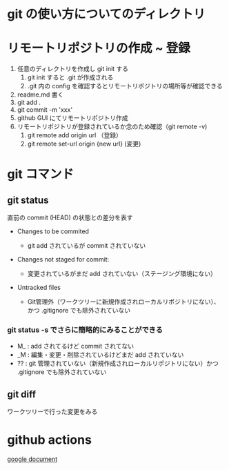 # git の使い方についてのディレクトリ

# リモートリポジトリの作成 ~ 登録

1. 任意のディレクトリを作成し git init する
    1. git init すると .git が作成される
    2. .git 内の config を確認するとリモートリポジトリの場所等が確認できる
2. readme.md 書く
3. git add .
4. git commit -m 'xxx'
5. github GUI にてリモートリポジトリ作成
6. リモートリポジトリが登録されているか念のため確認（git remote -v)
    1. git remote add origin url （登録）
    2. git remote set-url origin {new url} (変更)

# git コマンド
## git status
直前の commit (HEAD) の状態との差分を表す
- Changes to be commited
    - git add されているが commit されていない

- Changes not staged for commit:
    - 変更されているがまだ add されていない（ステージング環境にない）

- Untracked files
    - Git管理外（ワークツリーに新規作成されローカルリポジトリにない）、かつ .gitignore でも除外されていない

### git status -s でさらに簡略的にみることができる
- M_ : add されてるけど commit されてない
- _M : 編集・変更・削除されているけどまだ add されていない
- ?? : git 管理されていない（新規作成されローカルリポジトリにない）かつ .gitignore でも除外されていない


## git diff
ワークツリーで行った変更をみる



# github actions

[google document](https://docs.google.com/document/d/1p5Cq1_FvGitcaJIi8upoHPnAC8ejsElwwU9RjhrTRH4/edit?ts=5ee1980a#)
